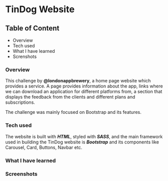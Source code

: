 # TinDog Website
## Table of Content
- Overview 
- Tech used 
- What I have learned
- Screnshots


### Overview
This challenge by **@londonappbrewery**, a home page website which provides a service. A page provides information about the app, links where we can download an application for different platforms from, a section that displays the feedback from the clients and different plans and subscriptions.   

The challenge was mainly focused on Bootstrap and its features. 

### Tech used
The website is built with **_HTML_**, styled with **_SASS_**, and the main framework used in building the TinDog website is **_Bootstrap_** and its components like Carousel, Card, Buttons, Navbar etc.

### What I have learned


### Screenshots
